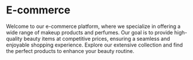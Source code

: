 # E-commerce
 Welcome to our e-commerce platform, where we specialize in offering a wide range of makeup products and perfumes. Our goal is to provide high-quality beauty items at competitive prices, ensuring a seamless and enjoyable shopping experience. Explore our extensive collection and find the perfect products to enhance your beauty routine.
